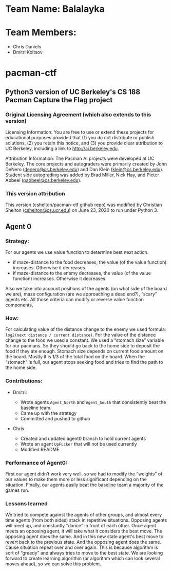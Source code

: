 # Team Name: Balalayka
# Team Members:
- Chris Daniels
- Dmitri Koltsov
# pacman-ctf
## Python3 version of UC Berkeley's CS 188 Pacman Capture the Flag project

### Original Licensing Agreement (which also extends to this version)
Licensing Information:  You are free to use or extend these projects for
educational purposes provided that (1) you do not distribute or publish
solutions, (2) you retain this notice, and (3) you provide clear
attribution to UC Berkeley, including a link to http://ai.berkeley.edu.

Attribution Information: The Pacman AI projects were developed at UC Berkeley.
The core projects and autograders were primarily created by John DeNero
(denero@cs.berkeley.edu) and Dan Klein (klein@cs.berkeley.edu).
Student side autograding was added by Brad Miller, Nick Hay, and
Pieter Abbeel (pabbeel@cs.berkeley.edu).

### This version attribution
This version (cshelton/pacman-ctf github repo) was modified by Christian
Shelton (cshelton@cs.ucr.edu) on June 23, 2020 to run under Python 3.


## Agent 0

### Strategy:
For our agents we use value function to determine best next action.
- if maze-distance to the food decreases, the value (of the value function) increases. Otherwise it decreases.
- if maze-distance to the enemy decreases, the value (of the value function) increases. Otherwise it decreases.

Also we take into account positions of the agents (on what side of the board we are), maze configuration (are we approaching a dead end?), “scary” agents etc. All those criteria can modify or reverse value function components.

### How:
For calculating value of the distance change to the enemy we used formula: `log2(next distance / current distance)`.
For the value of the distance change to the food we used a constant.
We used a “stomach size” variable for our pacmans. So they should go back to the home side to deposit the food if they ate enough. Stomach size depends on current food amount on the board. Mostly it is 1/3 of the total food on the board.
When the “stomach” is full, our agent stops seeking food and tries to find the path to the home side.

### Contributions:
- Dmitri:
  - Wrote agents `Agent_North` and `Agent_South` that consistently beat the baseline team.
  - Came up with the strategy
  - Committed and pushed to github

- Chris
  - Created and updated agent0 branch to hold current agents
  - Wrote an agent `UpFucker` that will not be used currently
  - Modified README

### Performance of Agent0:
First our agent didn’t work very well, so we had to modify the “weights” of our values to make them more or less significant depending on the situation.
Finally, our agents easily beat the baseline team a majority of the games run.

### Lessons learned
We tried to compete against the agents of other groups, and almost every time agents (from both sides) stack in repetitive situations.
Opposing agents will meet up, and constantly "dance" in front of each other. Once agent meets an opposing agent, it will take what it considers the best move. The opposing agent does the same. And in this new state agent's best move to revert back to the previous state. And the opposing agent does the same. Cause situation repeat over and over again.
This is because algorithm is sort of “greedy” and always tries to move to the best state.
We are looking forward to create learning algorithm (or algorithm which can look several moves ahead), so we can solve this problem. 
